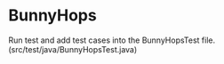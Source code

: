 # BunnyHops

Run test and add test cases into the BunnyHopsTest file.
(src/test/java/BunnyHopsTest.java)